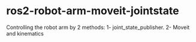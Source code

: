 # ros2-robot-arm-moveit-jointstate
Controlling the robot arm by 2 methods: 1-  joint_state_publisher. 2- Moveit and kinematics
